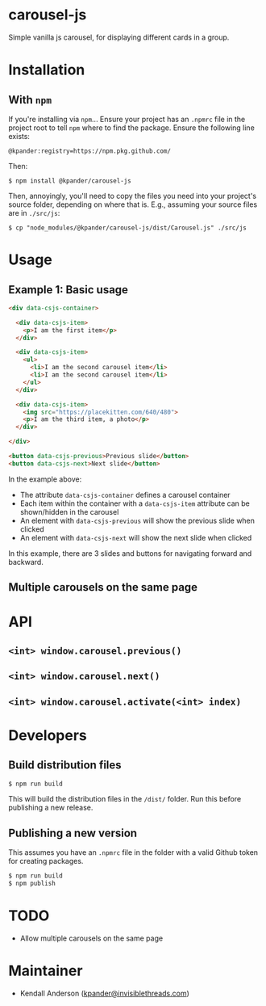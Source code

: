 # carousel-js

Simple vanilla js carousel, for displaying different cards in a group.


# Installation

## With `npm`

If you're installing via `npm`... Ensure your project has an `.npmrc` file in the project root to tell `npm` where to find the package. Ensure the following line exists:

```
@kpander:registry=https://npm.pkg.github.com/
```

Then:

```
$ npm install @kpander/carousel-js
```

Then, annoyingly, you'll need to copy the files you need into your project's source folder, depending on where that is. E.g., assuming your source files are in `./src/js`:

```
$ cp "node_modules/@kpander/carousel-js/dist/Carousel.js" ./src/js
```


# Usage

## Example 1: Basic usage

```html
<div data-csjs-container>

  <div data-csjs-item>
    <p>I am the first item</p>
  </div>

  <div data-csjs-item>
    <ul>
      <li>I am the second carousel item</li>
      <li>I am the second carousel item</li>
    </ul>
  </div>

  <div data-csjs-item>
    <img src="https://placekitten.com/640/480">
    <p>I am the third item, a photo</p>
  </div>

</div>

<button data-csjs-previous>Previous slide</button>
<button data-csjs-next>Next slide</button>
```

In the example above:

  - The attribute `data-csjs-container` defines a carousel container
  - Each item within the container with a `data-csjs-item` attribute can be shown/hidden in the carousel
  - An element with `data-csjs-previous` will show the previous slide when clicked
  - An element with `data-csjs-next` will show the next slide when clicked

In this example, there are 3 slides and buttons for navigating forward and backward.


## Multiple carousels on the same page

<!--

```html
<div data-csjs-container data-csjs-id="1">

  <div data-csjs-item>
    <p>I am the first item</p>
  </div>

  <div data-csjs-item>
    <ul>
      <li>I am the second carousel item</li>
      <li>I am the second carousel item</li>
    </ul>
  </div>

  <div data-csjs-item>
    <img src="https://placekitten.com/640/480">
    <p>I am the third item, a photo</p>
  </div>

</div>

<button data-csjs-id="1" data-csjs-previous>Previous slide</button>
<button data-csjs-id="1" data-csjs-next>Next slide</button>
`

-->



# API

## `<int> window.carousel.previous()`

## `<int> window.carousel.next()`

## `<int> window.carousel.activate(<int> index)`



# Developers

## Build distribution files

```bash
$ npm run build
```

This will build the distribution files in the `/dist/` folder. Run this before publishing a new release.


## Publishing a new version

This assumes you have an `.npmrc` file in the folder with a valid Github token for creating packages.

```bash
$ npm run build
$ npm publish
```


# TODO

  - Allow multiple carousels on the same page


# Maintainer

  - Kendall Anderson (kpander@invisiblethreads.com)

